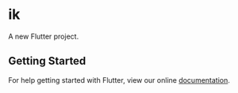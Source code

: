 # ik

A new Flutter project.

## Getting Started

For help getting started with Flutter, view our online
[documentation](https://flutter.io/).
